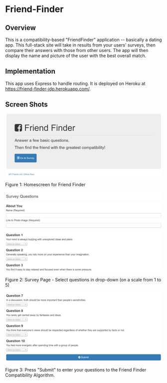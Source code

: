 # Friend-Finder

## Overview

This is a compatibility-based "FriendFinder" application -- basically a dating app. This full-stack site will take in results from your users' surveys, then compare their answers with those from other users. The app will then display the name and picture of the user with the best overall match.

## Implementation

This app uses Express to handle routing. It is deployed on Heroku at https://friend-finder-jdp.herokuapp.com/.

## Screen Shots

![Image 1](/app/public/images/Capture1.PNG)

Figure 1: Homescreen for Friend Finder


![Image 2](/app/public/images/Capture2.PNG)

Figure 2: Survey Page - Select questions in drop-down (on a scale from 1 to 5)


![Image 3](/app/public/images/Capture3.PNG)


Figure 3: Press "Submit" to enter your questions to the Friend Finder Compatibility Algorithm.